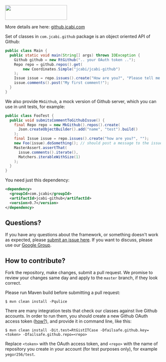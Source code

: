 <img src="http://img.jcabi.com/logo.png" width="200px" height="48px" />

More details are here: [github.jcabi.com](http://github.jcabi.com/)

Set of classes in `com.jcabi.github` package is
an object oriented API of Github:

```java
public class Main {
  public static void main(String[] args) throws IOException {
    Github github = new RtGithub(".. your OAuth token ..");
    Repo repo = github.repos().get(
        new Coordinates.Simple("jcabi/jcabi-github")
    );
    Issue issue = repo.issues().create("How are you?", "Please tell me...");
    issue.comments().post("My first comment!");
  }
}
```

We also provide `MkGithub`, a mock version of Github server, which
you can use in unit tests, for example:

```java
public class FooTest {
  public void submitsCommentToGithubIssue() {
    final Repo repo = new MkGithub().repos().create(
      Json.createObjectBuilder().add("name", "test").build()
    );
    final Issue issue = repo.issues().create("how are you?", "");
    new Foo(issue).doSomething(); // should post a message to the issue
    MasterAssert.assertThat(
      issue.comments().iterate(),
      Matchers.iterableWithSize(1)
    );
  }
}
```

You need just this dependency:

```xml
<dependency>
  <groupId>com.jcabi</groupId>
  <artifactId>jcabi-github</artifactId>
  <version>0.7</version>
</dependency>
```

## Questions?

If you have any questions about the framework, or something doesn't work as expected,
please [submit an issue here](https://github.com/jcabi/jcabi-github/issues/new).
If you want to discuss, please use our [Google Group](https://groups.google.com/forum/#!forum/jcabi).

## How to contribute?

Fork the repository, make changes, submit a pull request.
We promise to review your changes same day and apply to
the `master` branch, if they look correct.

Please run Maven build before submitting a pull request:

```
$ mvn clean install -Pqulice
```

There are many integration tests that check our classes against
live Github accounts. In order to run them, you should create
a new Github OAuth access token
([how?](https://help.github.com/articles/creating-an-access-token-for-command-line-use)),
and provide it in command line, like this:

```
$ mvn clean install -Dit.test=RtGistITCase -Dfailsafe.github.key=<token> -Dfailsafe.github.repo=<repo>
```

Replace `<token>` with the OAuth access token, and `<repo>` with the name of
repository you create in your account (for test purposes only), for example `yegor256/test`.
